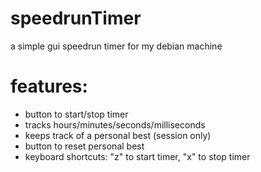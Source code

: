 # speedrunTimer
a simple gui speedrun timer for my debian machine

# **features:**
- button to start/stop timer
- tracks hours/minutes/seconds/milliseconds
- keeps track of a personal best (session only)
- button to reset personal best
- keyboard shortcuts: "z" to start timer, "x" to stop timer
